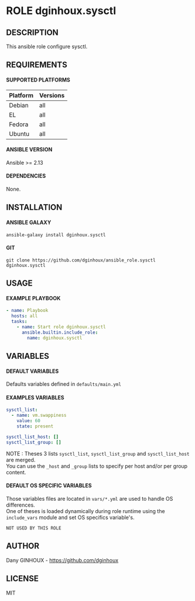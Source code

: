 # ROLE dginhoux.sysctl



## DESCRIPTION

This ansible role configure sysctl.



## REQUIREMENTS

#### SUPPORTED PLATFORMS

| Platform | Versions |
|----------|----------|
| Debian | all |
| EL | all |
| Fedora | all |
| Ubuntu | all |

#### ANSIBLE VERSION

Ansible >= 2.13

#### DEPENDENCIES

None.



## INSTALLATION

#### ANSIBLE GALAXY

```shell
ansible-galaxy install dginhoux.sysctl
```
#### GIT

```shell
git clone https://github.com/dginhoux/ansible_role.sysctl dginhoux.sysctl
```


## USAGE

#### EXAMPLE PLAYBOOK

```yaml
- name: Playbook
  hosts: all
  tasks:
    - name: Start role dginhoux.sysctl
      ansible.builtin.include_role:
        name: dginhoux.sysctl
```


## VARIABLES

#### DEFAULT VARIABLES

Defaults variables defined in `defaults/main.yml`


#### EXAMPLES VARIABLES

```yaml
sysctl_list:
  - name: vm.swappiness
    value: 60
    state: present

sysctl_list_host: []
sysctl_list_group: []
```

NOTE : Theses 3 lists `sysctl_list`, `sysctl_list_group` and `sysctl_list_host` are merged. <br />
You can use the `_host` and `_group` lists to specify per host and/or per group content.


#### DEFAULT OS SPECIFIC VARIABLES

Those variables files are located in `vars/*.yml` are used to handle OS differences.<br />
One of theses is loaded dynamically during role runtime using the `include_vars` module and set OS specifics variable's.

`NOT USED BY THIS ROLE`



## AUTHOR

Dany GINHOUX - https://github.com/dginhoux



## LICENSE

MIT
